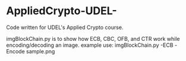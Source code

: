 # AppliedCrypto-UDEL-
Code written for UDEL's Applied Crypto course.


imgBlockChain.py is to show how ECB, CBC, OFB, and CTR work while encoding/decoding an image.
example use:
imgBlockChain.py -ECB -Encode sample.png
